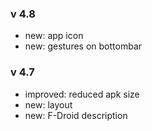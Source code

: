 ### v 4.8
- new: app icon
- new: gestures on bottombar

### v 4.7
- improved: reduced apk size
- new: layout
- new: F-Droid description